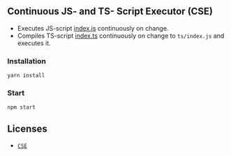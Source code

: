 ## Continuous JS- and TS- Script Executor (CSE)

- Executes JS-script [index.js](index.js) continuously on change.
- Compiles TS-script [index.ts](ts/index.ts) continuously on change to `ts/index.js` and executes it.

### Installation

```
yarn install
```

### Start

```
npm start
```

## Licenses

- [`CSE`](LICENSE)
